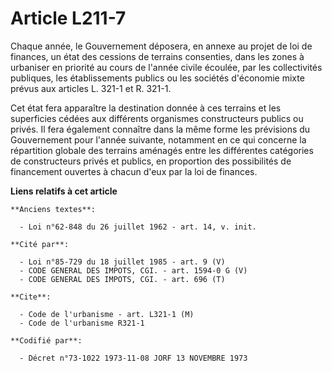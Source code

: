 # Article L211-7

Chaque année, le Gouvernement déposera, en annexe au projet de loi de finances, un état des cessions de terrains consenties,
dans les zones à urbaniser en priorité au cours de l'année civile  écoulée, par les collectivités publiques, les
établissements publics  ou les sociétés d'économie mixte  prévus aux articles L. 321-1 et R. 321-1.

Cet état fera apparaître  la destination donnée à ces terrains et les superficies cédées aux différents organismes
constructeurs publics ou privés. Il fera également connaître dans la même forme les prévisions du Gouvernement pour l'année
suivante, notamment en ce qui concerne la répartition globale des terrains aménagés entre les différentes catégories de
constructeurs privés et publics, en proportion des possibilités de financement ouvertes à chacun d'eux par la loi de
finances.

**Liens relatifs à cet article**

	**Anciens textes**:

	  - Loi n°62-848 du 26 juillet 1962 - art. 14, v. init.

	**Cité par**:

	  - Loi n°85-729 du 18 juillet 1985 - art. 9 (V)
	  - CODE GENERAL DES IMPOTS, CGI. - art. 1594-0 G (V)
	  - CODE GENERAL DES IMPOTS, CGI. - art. 696 (T)

	**Cite**:

	  - Code de l'urbanisme - art. L321-1 (M)
	  - Code de l'urbanisme R321-1

	**Codifié par**:

	  - Décret n°73-1022 1973-11-08 JORF 13 NOVEMBRE 1973
